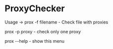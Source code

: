 # ProxyChecker

Usage -> prox -f filename - Check file with proxies

prox -p proxy - check only one proxy

prox --help - show this menu

